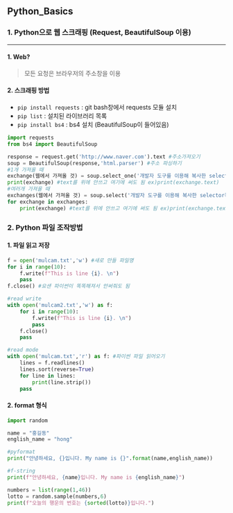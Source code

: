 ## Python_Basics

### 1. Python으로 웹 스크래핑 (Request, BeautifulSoup 이용)

---

#### 1. Web?

> 모든 요청은 브라우저의 주소창을 이용

#### 2. 스크래핑 방법

- `pip install requests` : git bash창에서 requests 모듈 설치
- `pip list` : 설치된 라이브러리 목록
- `pip install bs4` : bs4 설치 (BeautifulSoup이 들어있음)

```python
import requests
from bs4 import BeautifulSoup

response = request.get('http://www.naver.com').text #주소가져오기
soup = BeautifulSoup(response,'html.parser') #주소 파싱하기
#1개 가져올 때
exchange(웹에서 가져올 것) = soup.select_one('개발자 도구를 이용해 복사한 selector복사').text
print(exchange) #text를 위에 안쓰고 여기에 써도 됨 ex)print(exchange.text)
#여러개 가져올 때
exchanges(웹에서 가져올 것) = soup.select('개발자 도구를 이용해 복사한 selector복사 & nth-child 이런 부분 지우고 공백으로 둠').text
for exchange in exchanges:
    print(exchange) #text를 위에 안쓰고 여기에 써도 됨 ex)print(exchange.text)
```



### 2. Python 파일 조작방법

#### 1. 파일 읽고 저장

```python
f = open('mulcam.txt','w') #새로 만들 파일명
for i in range(10):
    f.write(f"This is line {i}. \n")
    pass
f.close() #요샌 파이썬이 똑똑해져서 안써줘도 됨

#read write
with open('mulcam2.txt','w') as f:
    for i in range(10):
        f.write(f"This is line {i}. \n")
        pass
    f.close()
    pass

#read mode
with open('mulcam.txt','r') as f: #파이썬 파일 읽어오기
    lines = f.readlines()
    lines.sort(reverse=True)
    for line in lines:
        print(line.strip())
    pass
```



####  2. format 형식

```python
import random

name = "홍길동"
english_name = "hong"

#pyformat
print("안녕하세요, {}입니다. My name is {}".format(name,english_name))

#f-string
print(f"안녕하세요, {name}입니다. My name is {english_name}")

numbers = list(range(1,46))
lotto = random.sample(numbers,6)
print(f"오늘의 행운의 번호는 {sorted(lotto)}입니다.")
```





